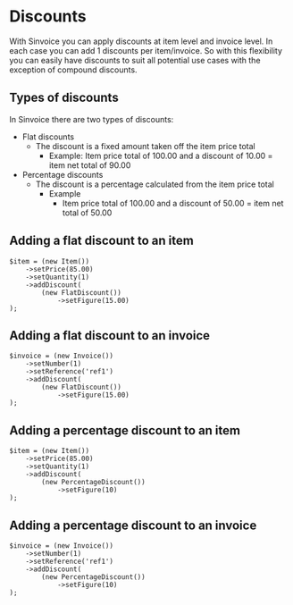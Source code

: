 # Discounts 

With Sinvoice you can apply discounts at item level and invoice level. In each case you can add 1 discounts per item/invoice. So with this flexibility you can easily have discounts to suit all potential use cases with the exception of compound discounts.

## Types of discounts
In Sinvoice there are two types of discounts:
* Flat discounts
    * The discount is a fixed amount taken off the item price total
        * Example:
            Item price total of 100.00 and a discount of 10.00 = item net total of 90.00
* Percentage discounts
    * The discount is a percentage calculated from the item price total
        * Example
            * Item price total of 100.00 and a discount of 50.00 = item net total of 50.00

## Adding a flat discount to an item
```
$item = (new Item())
    ->setPrice(85.00)
    ->setQuantity(1)
    ->addDiscount(
        (new FlatDiscount())
            ->setFigure(15.00)
);
```

## Adding a flat discount to an invoice
```
$invoice = (new Invoice())
    ->setNumber(1)
    ->setReference('ref1')
    ->addDiscount(
        (new FlatDiscount())
            ->setFigure(15.00)
);
```

## Adding a percentage discount to an item
```
$item = (new Item())
    ->setPrice(85.00)
    ->setQuantity(1)
    ->addDiscount(
        (new PercentageDiscount())
            ->setFigure(10)
);
```

## Adding a percentage discount to an invoice
```
$invoice = (new Invoice())
    ->setNumber(1)
    ->setReference('ref1')
    ->addDiscount(
        (new PercentageDiscount())
            ->setFigure(10)
);
```